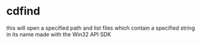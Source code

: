 # cdfind
this will open a specified path and list files which contain a specified string in its name
made with the Win32 API SDK
